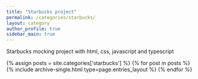 ```yaml
---
title: "Starbucks project"
permalink: /categories/starbucks/
layout: category
author_profile: true
sidebar_main: true
---
```


Starbucks mocking project with html, css, javascript and typescript

{% assign posts = site.categories['starbucks'] %}
{% for post in posts %} {% include archive-single.html type=page.entries_layout %} {% endfor %}